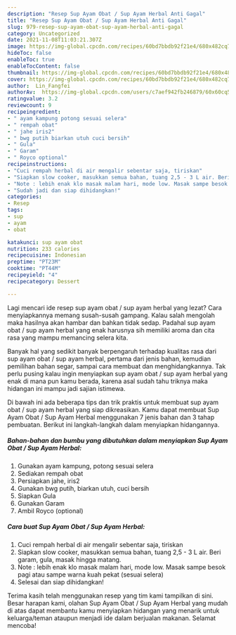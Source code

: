 ```yaml
---
description: "Resep Sup Ayam Obat / Sup Ayam Herbal Anti Gagal"
title: "Resep Sup Ayam Obat / Sup Ayam Herbal Anti Gagal"
slug: 979-resep-sup-ayam-obat-sup-ayam-herbal-anti-gagal
category: Uncategorized
date: 2021-11-08T11:03:21.307Z
image: https://img-global.cpcdn.com/recipes/60bd7bbdb92f21e4/680x482cq70/sup-ayam-obat-sup-ayam-herbal-foto-resep-utama.jpg
hideToc: false
enableToc: true
enableTocContent: false
thumbnail: https://img-global.cpcdn.com/recipes/60bd7bbdb92f21e4/680x482cq70/sup-ayam-obat-sup-ayam-herbal-foto-resep-utama.jpg
cover: https://img-global.cpcdn.com/recipes/60bd7bbdb92f21e4/680x482cq70/sup-ayam-obat-sup-ayam-herbal-foto-resep-utama.jpg
author:  Lin_Fangfei
authorAv:  https://img-global.cpcdn.com/users/c7aef942fb246879/60x60cq50/avatar.jpg
ratingvalue: 3.2
reviewcount: 9
recipeingredient:
- " ayam kampung potong sesuai selera"
- " rempah obat"
- " jahe iris2"
- " bwg putih biarkan utuh cuci bersih"
- " Gula"
- " Garam"
- " Royco optional"
recipeinstructions:
- "Cuci rempah herbal di air mengalir sebentar saja, tiriskan"
- "Siapkan slow cooker, masukkan semua bahan, tuang 2,5 - 3 L air. Beri garam, gula, masak hingga matang."
- "Note : lebih enak klo masak malam hari, mode low. Masak sampe besok pagi atau sampe warna kuah pekat (sesuai selera)"
- "Sudah jadi dan siap dihidangkan!"
categories:
- Resep
tags:
- sup
- ayam
- obat

katakunci: sup ayam obat 
nutrition: 233 calories
recipecuisine: Indonesian
preptime: "PT23M"
cooktime: "PT44M"
recipeyield: "4"
recipecategory: Dessert

---
```



Lagi mencari ide resep sup ayam obat / sup ayam herbal yang lezat? Cara menyiapkannya memang susah-susah gampang. Kalau salah mengolah maka hasilnya akan hambar dan bahkan tidak sedap. Padahal sup ayam obat / sup ayam herbal yang enak harusnya sih memiliki aroma dan cita rasa yang mampu memancing selera kita.


Banyak hal yang sedikit banyak berpengaruh terhadap kualitas rasa dari sup ayam obat / sup ayam herbal, pertama dari jenis bahan, kemudian pemilihan bahan segar, sampai cara membuat dan menghidangkannya. Tak perlu pusing kalau ingin menyiapkan sup ayam obat / sup ayam herbal yang enak di mana pun kamu berada, karena asal sudah tahu triknya maka hidangan ini mampu jadi sajian istimewa.




Di bawah ini ada beberapa tips dan trik praktis untuk membuat sup ayam obat / sup ayam herbal yang siap dikreasikan. Kamu dapat membuat Sup Ayam Obat / Sup Ayam Herbal menggunakan 7 jenis bahan dan 3 tahap pembuatan. Berikut ini langkah-langkah dalam menyiapkan hidangannya.

<!--inarticleads1-->

##### Bahan-bahan dan bumbu yang dibutuhkan dalam menyiapkan Sup Ayam Obat / Sup Ayam Herbal:

1. Gunakan  ayam kampung, potong sesuai selera
1. Sediakan  rempah obat
1. Persiapkan  jahe, iris2
1. Gunakan  bwg putih, biarkan utuh, cuci bersih
1. Siapkan  Gula
1. Gunakan  Garam
1. Ambil  Royco (optional)




<!--inarticleads2-->

##### Cara buat Sup Ayam Obat / Sup Ayam Herbal:

1. Cuci rempah herbal di air mengalir sebentar saja, tiriskan
1. Siapkan slow cooker, masukkan semua bahan, tuang 2,5 - 3 L air. Beri garam, gula, masak hingga matang.
1. Note : lebih enak klo masak malam hari, mode low. Masak sampe besok pagi atau sampe warna kuah pekat (sesuai selera)
1. Selesai dan siap dihidangkan!



Terima kasih telah menggunakan resep yang tim kami tampilkan di sini. Besar harapan kami, olahan Sup Ayam Obat / Sup Ayam Herbal yang mudah di atas dapat membantu kamu menyiapkan hidangan yang menarik untuk keluarga/teman ataupun menjadi ide dalam berjualan makanan. Selamat mencoba!
